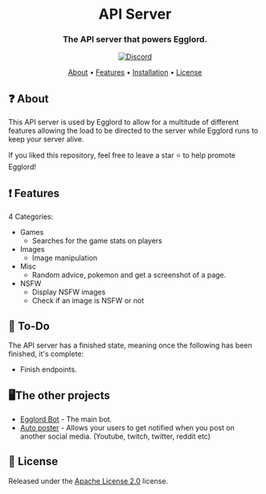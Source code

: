 <h1 align="center">
  <br>
  API Server
  <br>
</h1>

<h3 align=center>The API server that powers Egglord.</h3>


<div align=center>

 [![Discord](https://img.shields.io/discord/658113349384667198.svg?label=&logo=discord&logoColor=ffffff&color=7389D8&labelColor=6A7EC2)](https://discord.gg/8g6zUQu)
  
</div>

<p align="center">
  <a href="#about">About</a>
  •
  <a href="#Features">Features</a>
  •
  <a href="#Installation">Installation</a>
  •
  <a href="#license">License</a>
</p>

## ❓ About

This API server is used by Egglord to allow for a multitude of different features allowing the load to be directed to the server while Egglord runs to keep your server alive.

If you liked this repository, feel free to leave a star ⭐ to help promote Egglord!

## ❗ Features

4 Categories:
* Games
    * Searches for the game stats on players
* Images
    * Image manipulation
* Misc
    * Random advice, pokemon and get a screenshot of a page.
* NSFW
    * Display NSFW images
    * Check if an image is NSFW or not


## 📝 To-Do

The API server has a finished state, meaning once the following has been finished, it's complete:
  * Finish endpoints.

## 🖥️The other projects
 * [Egglord Bot](https://github.com/Spiderjockey02/Discord-Bot) - The main bot.
 * [Auto poster](https://github.com/Spiderjockey02/auto-poster-and-notifications) - Allows your users to get notified when you post on another social media. (Youtube, twitch, twitter, reddit etc)

## 📖 License

Released under the [Apache License 2.0](https://github.com/Egglord-Discord-Bot/API-server/blob/master/docs/LICENSE) license.

